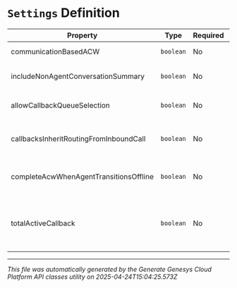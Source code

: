 # `Settings` Definition

| Property | Type | Required | Description |
|----------|------|----------|-------------|
| communicationBasedACW | `boolean` | No | Communication Based ACW |
| includeNonAgentConversationSummary | `boolean` | No | Display communication summary |
| allowCallbackQueueSelection | `boolean` | No | Allow Callback Queue Selection |
| callbacksInheritRoutingFromInboundCall | `boolean` | No | Inherit callback routing data from inbound calls |
| completeAcwWhenAgentTransitionsOffline | `boolean` | No | Complete ACW When Agent Transitions Offline |
| totalActiveCallback | `boolean` | No | Exclude the 'interacting' duration from the handle calculations of callbacks |

---

*This file was automatically generated by the Generate Genesys Cloud Platform API classes utility on 2025-04-24T15:04:25.573Z*